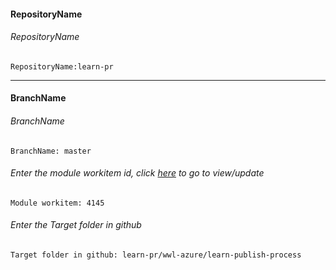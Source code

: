 #### RepositoryName	
###### RepositoryName
```
RepositoryName:learn-pr
```
---

#### BranchName	
###### BranchName
```
BranchName: master
```

###### Enter the module workitem id, click [here](https://microsoftdigitallearning.visualstudio.com/Courseware/_workitems/edit/4145) to go to view/update
```
Module workitem: 4145
```

###### Enter the Target folder in github
```
Target folder in github: learn-pr/wwl-azure/learn-publish-process
```